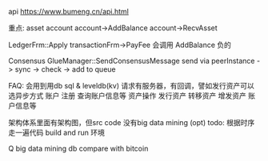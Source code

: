 api https://www.bumeng.cn/api.html

重点:
asset account 
account->AddBalance
account->RecvAsset

LedgerFrm::Apply
    transactionFrm->PayFee
    会调用 AddBalance 负的

Consensus
GlueManager::SendConsensusMessage
    send via peerInstance -> sync -> check -> add to queue

FAQ:
会用到用db sql & leveldb(kv)
请求有服务器，有回调，譬如发行资产可以选异步方式
账户
    注册
    查询账户信息等
资产操作
    发行资产
    转移资产
    增发资产
    账户信息等

架构体系里面有架构图，但src code 没有big data mining (opt)
todo:
根据时序走一遍代码
build and run 环境

Q
big data mining
db
compare with bitcoin
